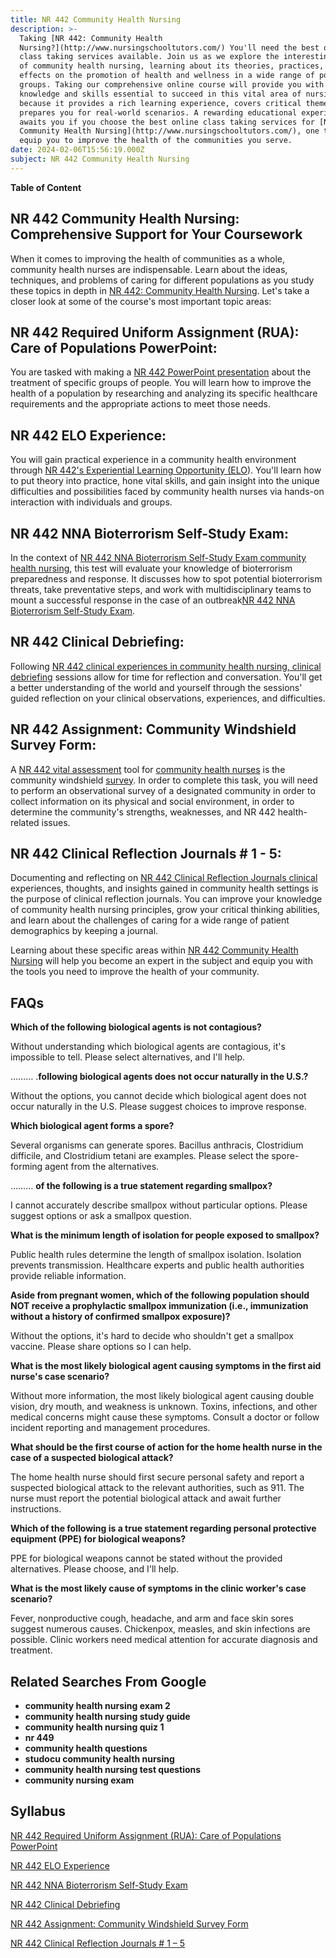 ```yaml
---
title: NR 442 Community Health Nursing
description: >-
  Taking [NR 442: Community Health
  Nursing?](http://www.nursingschooltutors.com/) You'll need the best online
  class taking services available. Join us as we explore the interesting subject
  of community health nursing, learning about its theories, practices, and
  effects on the promotion of health and wellness in a wide range of population
  groups. Taking our comprehensive online course will provide you with the
  knowledge and skills essential to succeed in this vital area of nursing
  because it provides a rich learning experience, covers critical themes, and
  prepares you for real-world scenarios. A rewarding educational experience
  awaits you if you choose the best online class taking services for [NR 442
  Community Health Nursing](http://www.nursingschooltutors.com/), one that will
  equip you to improve the health of the communities you serve.
date: 2024-02-06T15:56:19.000Z
subject: NR 442 Community Health Nursing
---
```


**Table of Content**

## NR 442 Community Health Nursing: Comprehensive Support for Your Coursework

When it comes to improving the health of communities as a whole, community health nurses are indispensable. Learn about the ideas, techniques, and problems of caring for different populations as you study these topics in depth in [NR 442: Community Health Nursing](http://www.nursingschooltutors.com/). Let's take a closer look at some of the course's most important topic areas:

## NR 442 Required Uniform Assignment (RUA): Care of Populations PowerPoint:

You are tasked with making a [NR 442 PowerPoint presentation](http://www.nursingschooltutors.com/) about the treatment of specific groups of people. You will learn how to improve the health of a population by researching and analyzing its specific healthcare requirements and the appropriate actions to meet those needs.

## NR 442 ELO Experience:

You will gain practical experience in a community health environment through [NR 442's Experiential Learning Opportunity (ELO](http://www.nursingschooltutors.com/)). You'll learn how to put theory into practice, hone vital skills, and gain insight into the unique difficulties and possibilities faced by community health nurses via hands-on interaction with individuals and groups.

## NR 442 NNA Bioterrorism Self-Study Exam:

In the context of [NR 442 NNA Bioterrorism Self-Study Exam community health nursing](http://www.nursingschooltutors.com/), this test will evaluate your knowledge of bioterrorism preparedness and response. It discusses how to spot potential bioterrorism threats, take preventative steps, and work with multidisciplinary teams to mount a successful response in the case of an outbreak[NR 442 NNA Bioterrorism Self-Study Exam](http://www.nursingschooltutors.com/).

## NR 442 Clinical Debriefing:

Following [NR 442 clinical experiences in community health nursing, clinical debriefing](http://www.nursingschooltutors.com/) sessions allow for time for reflection and conversation. You'll get a better understanding of the world and yourself through the sessions' guided reflection on your clinical observations, experiences, and difficulties.

## NR 442 Assignment: Community Windshield Survey Form:

A [NR 442 vital assessment](http://www.nursingschooltutors.com/) tool for [community health nurses](http://www.nursingschooltutors.com/) is the community windshield [survey](http://www.nursingschooltutors.com/). In order to complete this task, you will need to perform an observational survey of a designated community in order to collect information on its physical and social environment, in order to determine the community's strengths, weaknesses, and NR 442 health-related issues.

## NR 442 Clinical Reflection Journals # 1 - 5:

Documenting and reflecting on [NR 442 Clinical Reflection Journals clinical](http://www.nursingschooltutors.com/) experiences, thoughts, and insights gained in community health settings is the purpose of clinical reflection journals. You can improve your knowledge of community health nursing principles, grow your critical thinking abilities, and learn about the challenges of caring for a wide range of patient demographics by keeping a journal.

Learning about these specific areas within [NR 442 Community Health Nursing](http://www.nursingschooltutors.com/) will help you become an expert in the subject and equip you with the tools you need to improve the health of your community.

## FAQs

**Which of the following biological agents is not contagious?**

Without understanding which biological agents are contagious, it's impossible to tell. Please select alternatives, and I'll help.

……… .**following biological agents does not occur naturally in the U.S.?**

Without the options, you cannot decide which biological agent does not occur naturally in the U.S. Please suggest choices to improve response.

**Which biological agent forms a spore?**

Several organisms can generate spores. Bacillus anthracis, Clostridium difficile, and Clostridium tetani are examples. Please select the spore-forming agent from the alternatives.

……… **of the following is a true statement regarding smallpox?**

I cannot accurately describe smallpox without particular options. Please suggest options or ask a smallpox question.

**What is the minimum length of isolation for people exposed to smallpox?**

Public health rules determine the length of smallpox isolation. Isolation prevents transmission. Healthcare experts and public health authorities provide reliable information.

**Aside from pregnant women, which of the following population should NOT receive a prophylactic smallpox immunization (i.e., immunization without a history of confirmed smallpox exposure)?**

Without the options, it's hard to decide who shouldn't get a smallpox vaccine. Please share options so I can help.

**What is the most likely biological agent causing symptoms in the first aid nurse's case scenario?**

Without more information, the most likely biological agent causing double vision, dry mouth, and weakness is unknown. Toxins, infections, and other medical concerns might cause these symptoms. Consult a doctor or follow incident reporting and management procedures.

**What should be the first course of action for the home health nurse in the case of a suspected biological attack?**

The home health nurse should first secure personal safety and report a suspected biological attack to the relevant authorities, such as 911. The nurse must report the potential biological attack and await further instructions.

**Which of the following is a true statement regarding personal protective equipment (PPE) for biological weapons?**

PPE for biological weapons cannot be stated without the provided alternatives. Please choose, and I'll help.

**What is the most likely cause of symptoms in the clinic worker's case scenario?**

Fever, nonproductive cough, headache, and arm and face skin sores suggest numerous causes. Chickenpox, measles, and skin infections are possible. Clinic workers need medical attention for accurate diagnosis and treatment.

## Related Searches From Google

* **community health nursing exam 2**
* **community health nursing study guide**
* **community health nursing quiz 1**
* **nr 449**
* **community health questions**
* **studocu community health nursing**
* **community health nursing test questions**
* **community nursing exam**

## Syllabus

[NR 442 Required Uniform Assignment (RUA): Care of Populations PowerPoint](https://nursingschooltutors.com/get-quote/ "https://nursingschooltutors.com/get-quote/")

[NR 442 ELO Experience](https://nursingschooltutors.com/get-quote/ "https://nursingschooltutors.com/get-quote/")

[NR 442 NNA Bioterrorism Self-Study Exam](https://nursingschooltutors.com/get-quote/ "https://nursingschooltutors.com/get-quote/")

[NR 442 Clinical Debriefing](https://nursingschooltutors.com/get-quote/ "https://nursingschooltutors.com/get-quote/")

[NR 442 Assignment: Community Windshield Survey Form](https://nursingschooltutors.com/get-quote/ "https://nursingschooltutors.com/get-quote/")

[NR 442 Clinical Reflection Journals # 1 – 5](https://nursingschooltutors.com/get-quote/ "https://nursingschooltutors.com/get-quote/")
